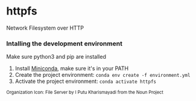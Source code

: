 # httpfs

Network Filesystem over HTTP

### Intalling the development environment
Make sure python3 and pip are installed

1. Install [Miniconda](https://docs.conda.io/en/latest/miniconda.html), make sure it's in your PATH
2. Create the project environment: `conda env create -f environment.yml`
3. Activate the project environment: `conda activate httpfs`


<small>Organization Icon: File Server by I Putu Kharismayadi from the Noun Project</small>
